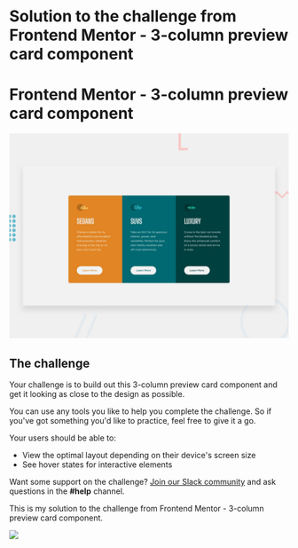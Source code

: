 <h1>Solution to the challenge from Frontend Mentor - 3-column preview card component</h1>

# Frontend Mentor - 3-column preview card component

![Design preview for the 3-column preview card component coding challenge](./images/desktop-preview.jpg)

## The challenge

Your challenge is to build out this 3-column preview card component and get it looking as close to the design as possible.

You can use any tools you like to help you complete the challenge. So if you've got something you'd like to practice, feel free to give it a go.

Your users should be able to:

- View the optimal layout depending on their device's screen size
- See hover states for interactive elements

Want some support on the challenge? [Join our Slack community](https://www.frontendmentor.io/slack) and ask questions in the **#help** channel.


This is my solution to the challenge from Frontend Mentor - 3-column preview card component.

<img src="some">
